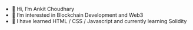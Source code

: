 - 👋 Hi, I’m Ankit Choudhary
- 👀 I’m interested in Blockchain Development and Web3
- 🌱 I have learned HTML / CSS / Javascript and currently learning Solidity 

<!---
ankit7241/ankit7241 is a ✨ special ✨ repository because its `README.md` (this file) appears on your GitHub profile.
You can click the Preview link to take a look at your changes.
--->
